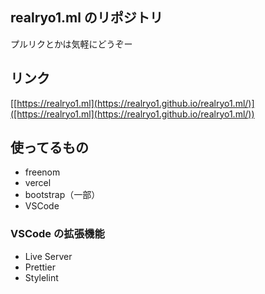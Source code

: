 ## realryo1.ml のリポジトリ

プルリクとかは気軽にどうぞー

## リンク

[[https://realryo1.ml](https://realryo1.github.io/realryo1.ml/)]([https://realryo1.ml](https://realryo1.github.io/realryo1.ml/))

## 使ってるもの

- freenom
- vercel
- bootstrap（一部）
- VSCode

### VSCode の拡張機能

- Live Server
- Prettier
- Stylelint
